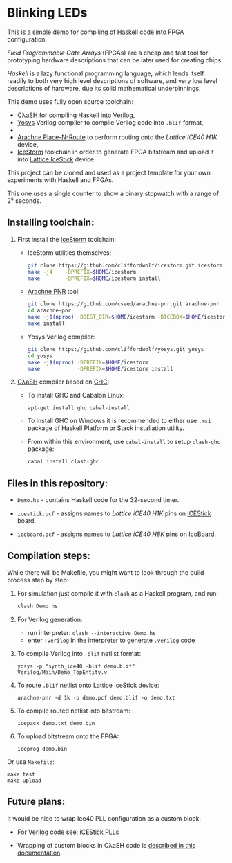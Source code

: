 Blinking LEDs
=============

This is a simple demo for compiling of [Haskell](http://www.haskell.org)
code into FPGA configuration.

_Field Programmable Gate Arrays_ (FPGAs) are
a cheap and fast tool for prototyping hardware descriptions that can be
later used for creating chips.

_Haskell_ is a lazy functional programming language,
which lends itself readily to both very high level descriptions of software,
and very low level descriptions of hardware, due its solid mathematical underpinnings.

This demo uses fully open source toolchain:

  * [CλaSH](http://www.clash-lang.org/) for compiling Haskell into Verilog,
  * [Yosys]() Verilog compiler to compile Verilog code into `.blif` format,
  * 
  * [Arachne Place-N-Route](https://github.com/cseed/arachne-pnr) to perform routing onto the _Lattice ICE40 H1K_ device,
  * [IceStorm](http://www.clifford.at/icestorm/) toolchain in order to generate FPGA bitstream and upload it
    into [Lattice IceStick](http://latticesemi.com/iCEstick) device.

This project can be cloned and used as a project template for your own experiments
with Haskell and FPGAs.

This one uses a single counter to show a binary stopwatch with a range of 2⁵ seconds.

Installing toolchain:
---------------------
1. First install the [IceStorm](http://www.clifford.at/icestorm/) toolchain:
    * IceStorm utilities themselves:

        ```bash
        git clone https://github.com/cliffordwolf/icestorm.git icestorm
        make -j4	-DPREFIX=$HOME/icestorm
        make		-DPREFIX=$HOME/icestorm install
        ```
        
    * [Arachne PNR](https://github.com/cseed/arachne-pnr) tool:

        ```bash
        git clone https://github.com/cseed/arachne-pnr.git arachne-pnr
        cd arachne-pnr
        make -j$(nproc) -DDEST_DIR=$HOME/icestorm -DICEBOX=$HOME/icestorm/share/icebox/
        make install
        ```
        
    * Yosys Verilog compiler:

        ```bash
        git clone https://github.com/cliffordwolf/yosys.git yosys
        cd yosys
        make -j$(nproc) -DPREFIX=$HOME/icestorm
        make            -DPREFIX=$HOME/icestorm install
        ```
        
2. [CλaSH](http://www.clash-lang.org/) compiler based on [GHC](https://www.haskell.org/ghc/):
    * To install GHC and Cabalon Linux:

        ```
        apt-get install ghc cabal-install
        ```
    * To install GHC on Windows it is recommended to either use `.msi` package of Haskell Platform or Stack installation utility.
    * From within this environment, use `cabal-install` to setup `clash-ghc` package:

        ```bash
        cabal install clash-ghc
        ```
        
Files in this repository:
----------------

* `Demo.hs` - contains Haskell code for the 32-second timer.

* `icestick.pcf` - assigns names to _Lattice iCE40 H1K_ pins on [iCEStick](http://latticesemi.com/iCEstick) board.

* `icoboard.pcf` - assigns names to _Lattice iCE40 H8K_ pins on [IcoBoard](http://www.icoboard.org).

Compilation steps:
------------------
While there will be Makefile, you might want to look through the build process step by step:

1. For simulation just compile it with `clash` as a Haskell program, and run:

    ```bash
    clash Demo.hs
    ```

2. For Verilog generation:

    * run interpreter: `clash --interactive Demo.hs`
    * enter `:verilog` in the interpreter to generate `.verilog` code

3. To compile Verilog into `.blif` netlist format:

    ```
    yosys -p "synth_ice40 -blif demo.blif" Verilog/Main/Demo_TopEntity.v
    ```

4. To route `.blif` netlist onto Lattice IceStick device:

    ```
    arachne-pnr -d 1k -p demo.pcf demo.blif -o demo.txt
    ```

5. To compile routed netlist into bitstream:

    ```
    icepack demo.txt demo.bin
    ```

6. To upload bitstream onto the FPGA: 

    ```
    iceprog demo.bin
    ```

Or use `Makefile`:

```
make test
make upload
```

Future plans:
-------------
It would be nice to wrap Ice40 PLL configuration as a custom block:

* For Verilog code see: [iCEStick PLLs](https://www.reddit.com/r/yosys/comments/3yrq6d/are_plls_supported_on_the_icestick_hw/)

* Wrapping of custom blocks in CλaSH code is
  [described in this documentation](http://hackage.haskell.org/package/clash-prelude-0.7.5/docs/CLaSH-Tutorial.html#g:13).
